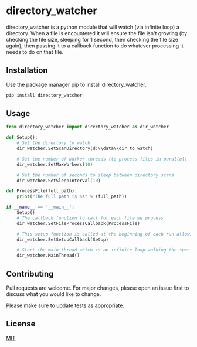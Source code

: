 # directory_watcher

directory_watcher is a python module that will watch (via infinite loop) a directory.  When a file is encountered it will ensure the file isn't growing (by checking the file size, sleeping for 1 second, then checking the file size again), then passing it to a callback function to do whatever processing it needs to do on that file. 

## Installation

Use the package manager [pip](https://pip.pypa.io/en/stable/) to install directory_watcher.

```bash
pip install directory_watcher
```

## Usage

```python
from directory_watcher import directory_watcher as dir_watcher

def Setup():
    # Set the directory to watch
    dir_watcher.SetScanDirectory(d:\\data\\dir_to_watch)

    # Set the number of worker threads (to process files in parallel)
    dir_watcher.SetMaxWorkers(10)

    # Set the number of seconds to sleep between directory scans
    dir_watcher.SetSleepInterval(10)

def ProcessFile(full_path):
    print("The full path is %s" % (full_path))

if __name__ == '__main__':
    Setup()
    # The callback function to call for each file we process
    dir_watcher.SetFileProcessCallback(ProcessFile)

    # This setup function is called at the beginning of each run allowing changes to be made if necessary
    dir_watcher.SetSetupCallback(Setup)

    # Start the main thread which is an infinite loop walking the specified directory and sleeping
    dir_watcher.MainThread()


```

## Contributing
Pull requests are welcome. For major changes, please open an issue first to discuss what you would like to change.

Please make sure to update tests as appropriate.

## License
[MIT](https://choosealicense.com/licenses/mit/)